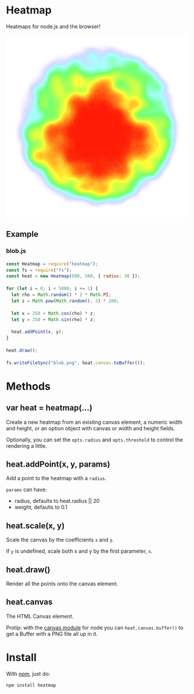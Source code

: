 # Heatmap

Heatmaps for node.js and the browser!

![Example Heatmap](./examples/blob.png)

## Example

### blob.js

```javascript
const Heatmap = require("heatmap");
const fs = require("fs");
const heat = new Heatmap(500, 500, { radius: 30 });

for (let i = 0; i < 5000; i += 1) {
  let rho = Math.random() * 2 * Math.PI;
  let z = Math.pow(Math.random(), 2) * 200;

  let x = 250 + Math.cos(rho) * z;
  let y = 250 + Math.sin(rho) * z;

  heat.addPoint(x, y);
}

heat.draw();

fs.writeFileSync("blob.png", heat.canvas.toBuffer());
```

# Methods

## var heat = heatmap(...)

Create a new heatmap from an existing canvas element, a numeric width and
height, or an option object with canvas or width and height fields.

Optionally, you can set the `opts.radius` and `opts.threshold` to control the
rendering a little.

## heat.addPoint(x, y, params)

Add a point to the heatmap with a `radius`.

`params` can have:

- radius, defaults to heat.radius || 20
- weight, defaults to 0.1

## heat.scale(x, y)

Scale the canvas by the coefficients `x` and `y`.

If `y` is undefined, scale both x and y by the first parameter, `x`.

## heat.draw()

Render all the points onto the canvas element.

## heat.canvas

The HTML Canvas element.

Protip: with the [canvas module](https://github.com/LearnBoost/node-canvas) for
node you can `heat.canvas.buffer()` to get a Buffer with a PNG file all up in it.

# Install

With [npm](http://npmjs.org), just do:

    npm install heatmap
